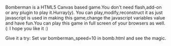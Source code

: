 Bomberman is a HTML5 Canvas based game.You don't need flash,add-on or any plugin to play it.Hurray(y). You can play,modify,reconstruct it as just javascript is used in making this game,change the javascript variables value and have fun.You can play this game in full screen of your browsers as well.
(: I hope you like it :)

Give it a try:
Set var bomberman_speed=10 in bomb.html and see the magic.
